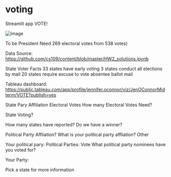 # voting

Streamlit app VOTE!

![image](https://user-images.githubusercontent.com/116606302/205720075-5a77116b-4692-4187-b9b0-0dd2df308158.png)

To be President
Need 269 electoral votes from 538 votes)

Data Source: https://github.com/cs109/content/blob/master/HW2_solutions.ipynb

State Voter Facts
33 states have early voting
3 states conduct all elections by mail
20 states require excuse to vote absentee ballot mail

Tableau dashboard: https://public.tableau.com/app/profile/jennifer.oconnor/viz/JenOConnorMidterm/VOTE?publish=yes

State Pary Affiliation
Electoral Votes
How many Electoral Votes Need?

State Voting?

How many states have reported?  Do we have a winner?

Political Party Affliation?
What is your political party affliation?
Other

Your political pary: 
Political Parties: Vote
What political party nominees have you voted for?

Your Party:

Pick a state for more information
